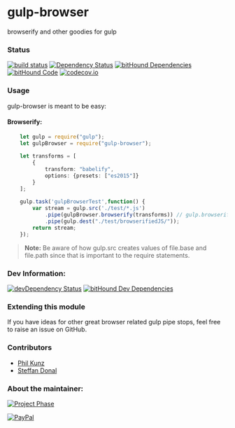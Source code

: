 # gulp-browser
browserify and other goodies for gulp

### Status
[![build status](https://gitlab.com/pushrocks/gulp-browser/badges/master/build.svg)](https://gitlab.com/pushrocks/gulp-browser/commits/master)
[![Dependency Status](https://david-dm.org/pushrocks/gulp-browser.svg)](https://david-dm.org/pushrocks/gulp-browser)
[![bitHound Dependencies](https://www.bithound.io/github/pushrocks/gulp-browser/badges/dependencies.svg)](https://www.bithound.io/github/pushrocks/gulp-browser/master/dependencies/npm)
[![bitHound Code](https://www.bithound.io/github/pushrocks/gulp-browser/badges/code.svg)](https://www.bithound.io/github/pushrocks/gulp-browser)
[![codecov.io](https://codecov.io/github/pushrocks/gulp-browser/coverage.svg?branch=master)](https://codecov.io/github/pushrocks/gulp-browser?branch=master)

### Usage
gulp-browser is meant to be easy:

#### Browserify:
```typescript
    let gulp = require("gulp");
    let gulpBrowser = require("gulp-browser");
    
    let transforms = [
        {
            transform: "babelify",
            options: {presets: ["es2015"]}
        }
    ];
    
    gulp.task('gulpBrowserTest',function() {
        var stream = gulp.src('./test/*.js')
            .pipe(gulpBrowser.browserify(transforms)) // gulp.browserify() accepts an optional array of tansforms
            .pipe(gulp.dest("./test/browserifiedJS/"));
        return stream;
    });
```

> **Note:** Be aware of how gulp.src creates values of file.base and file.path since that is important to the require statements.

### Dev Information:
[![devDependency Status](https://david-dm.org/pushrocks/gulp-browser/dev-status.svg)](https://david-dm.org/pushrocks/gulp-browser#info=devDependencies)
[![bitHound Dev Dependencies](https://www.bithound.io/github/pushrocks/gulp-browser/badges/devDependencies.svg)](https://www.bithound.io/github/pushrocks/gulp-browser/master/dependencies/npm)

### Extending this module
If you have ideas for other great browser related gulp pipe stops, feel free to raise an issue on GitHub.

### Contributors
* [Phil Kunz](https://github.com/philkunz)
* [Steffan Donal](https://github.com/SteffanDonal)

### About the maintainer:
[![Project Phase](https://mediaserve.lossless.digital/lossless.com/img/createdby_github.svg)](https://lossless.com/)

[![PayPal](https://img.shields.io/badge/Support%20us-PayPal-blue.svg)](https://paypal.me/lossless)